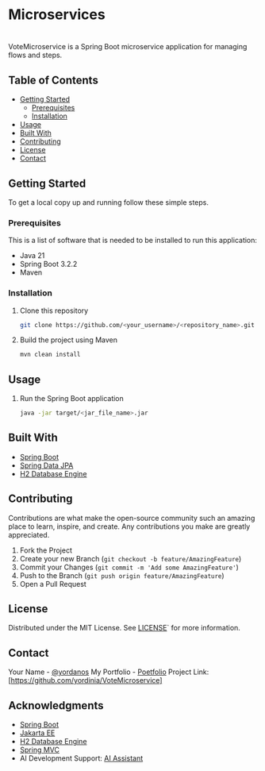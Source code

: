 # Microservices
# <PROJECT NAME>

VoteMicroservice is a Spring Boot microservice application for managing flows and steps.

## Table of Contents

- [Getting Started](#getting-started)
    - [Prerequisites](#prerequisites)
    - [Installation](#installation)
- [Usage](#usage)
- [Built With](#built-with)
- [Contributing](#contributing)
- [License](#license)
- [Contact](#contact)

## Getting Started

To get a local copy up and running follow these simple steps.

### Prerequisites

This is a list of software that is needed to be installed to run this application:

- Java 21
- Spring Boot 3.2.2
- Maven

### Installation

1. Clone this repository
   ```sh
   git clone https://github.com/<your_username>/<repository_name>.git
   ```
2. Build the project using Maven
   ```sh
   mvn clean install
   ```

## Usage

1. Run the Spring Boot application
   ```sh
   java -jar target/<jar_file_name>.jar
   ```

## Built With

- [Spring Boot](https://spring.io/projects/spring-boot/)
- [Spring Data JPA](https://spring.io/projects/spring-data-jpa)
- [H2 Database Engine](https://www.h2database.com/)

## Contributing

Contributions are what make the open-source community such an amazing place to learn, inspire, and create. Any contributions you make are greatly appreciated.

1. Fork the Project
2. Create your new Branch (`git checkout -b feature/AmazingFeature`)
3. Commit your Changes (`git commit -m 'Add some AmazingFeature'`)
4. Push to the Branch (`git push origin feature/AmazingFeature`)
5. Open a Pull Request

## License

Distributed under the MIT License. See [LICENSE](https://github.com/Yordinia/yordinia/blob/main/LICENCE.md)` for more information.

## Contact

Your Name - [@yordanos](https://www.linkedin.com/in/yordinia/)
My Portfolio - [Poetfolio](https://yordinia.github.io/My-Portfolio/)
Project Link: [https://github.com/yordinia/VoteMicroservice]

## Acknowledgments

* [Spring Boot](https://spring.io/projects/spring-boot/)
* [Jakarta EE](https://jakarta.ee/)
* [H2 Database Engine](https://www.h2database.com/)
* [Spring MVC](https://spring.io/guides/gs/serving-web-content/)
* AI Development Support: [AI Assistant](https://www.openai.com/)